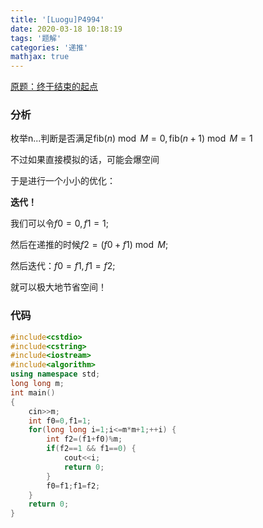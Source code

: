 ```yaml
---
title: '[Luogu]P4994'
date: 2020-03-18 10:18:19
tags: '题解'
categories: '递推'
mathjax: true
---
```

[原题：终于结束的起点](https://www.luogu.com.cn/problem/P4994)
<!--more-->
### 分析

枚举n...判断是否满足$\mathrm{fib}(n) \bmod M = 0, \mathrm{fib}(n + 1) \bmod M = 1$

不过如果直接模拟的话，可能会爆空间

于是进行一个小小的优化：

**迭代！**

我们可以令$f0=0,f1=1;$

然后在递推的时候$f2=(f0+f1) \bmod M;$

然后迭代：$f0=f1,f1=f2;$

就可以极大地节省空间！

### 代码

```cpp
#include<cstdio>
#include<cstring>
#include<iostream>
#include<algorithm>
using namespace std;
long long m;
int main()
{
    cin>>m;
    int f0=0,f1=1;
    for(long long i=1;i<=m*m+1;++i) {
        int f2=(f1+f0)%m;
        if(f2==1 && f1==0) {
            cout<<i;
            return 0;
        }
        f0=f1;f1=f2;
    }
    return 0;
}
```